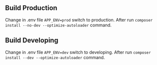 ## Build Production
Change in .env file `APP_ENV=prod` switch to production. After run `composer install --no-dev --optimize-autoloader` command.

## Build Developing
Change in .env file `APP_ENV=dev` switch to developing. After run `composer install --dev --optimize-autoloader` command.
